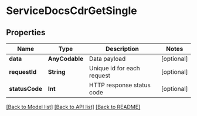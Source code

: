 # ServiceDocsCdrGetSingle

## Properties
Name | Type | Description | Notes
------------ | ------------- | ------------- | -------------
**data** | **AnyCodable** | Data payload | [optional] 
**requestId** | **String** | Unique id for each request | [optional] 
**statusCode** | **Int** | HTTP response status code | [optional] 

[[Back to Model list]](../README.md#documentation-for-models) [[Back to API list]](../README.md#documentation-for-api-endpoints) [[Back to README]](../README.md)


